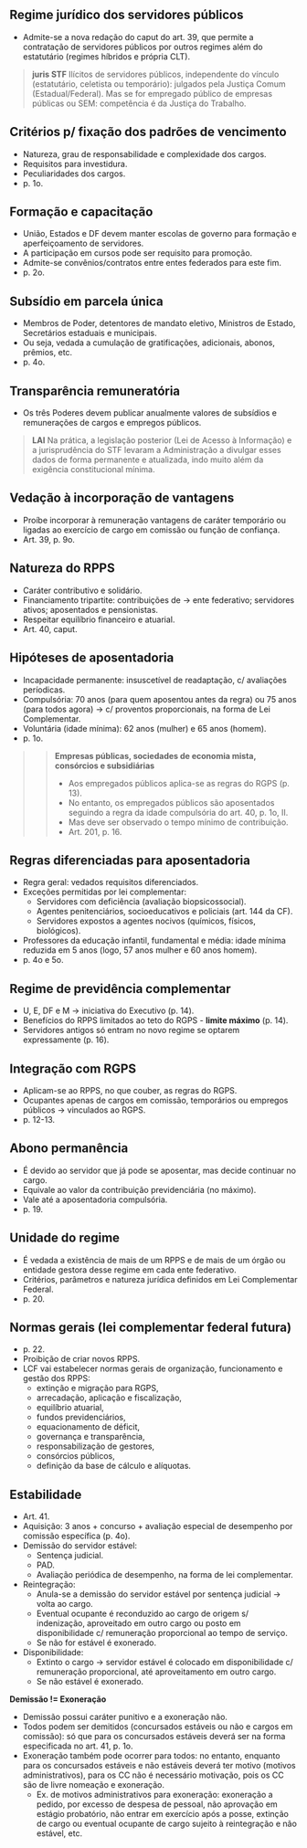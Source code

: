## Regime jurídico dos servidores públicos
- Admite-se a nova redação do caput do art. 39, que permite a contratação de servidores públicos por outros regimes além do estatutário (regimes híbridos e própria CLT).

> **juris STF**
> Ilícitos de servidores públicos, independente do vínculo (estatutário, celetista ou temporário): julgados pela Justiça Comum (Estadual/Federal).
> Mas se for empregado público de empresas públicas ou SEM: competência é da Justiça do Trabalho.

## Critérios p/ fixação dos padrões de vencimento
- Natureza, grau de responsabilidade e complexidade dos cargos.
- Requisitos para investidura.
- Peculiaridades dos cargos.
- p. 1o.

## Formação e capacitação 
- União, Estados e DF devem manter escolas de governo para formação e aperfeiçoamento de servidores.
- A participação em cursos pode ser requisito para promoção.
- Admite-se convênios/contratos entre entes federados para este fim.
- p. 2o.

## Subsídio em parcela única
- Membros de Poder, detentores de mandato eletivo, Ministros de Estado, Secretários estaduais e municipais.
- Ou seja, vedada a cumulação de gratificações, adicionais, abonos, prêmios, etc.
- p. 4o.

## Transparência remuneratória
- Os três Poderes devem publicar anualmente valores de subsídios e remunerações de cargos e empregos públicos.

> **LAI** 
> Na prática, a legislação posterior (Lei de Acesso à Informação) e a jurisprudência do STF levaram a Administração a divulgar esses dados de forma permanente e atualizada, indo muito além da exigência constitucional mínima.

## Vedação à incorporação de vantagens
- Proíbe incorporar à remuneração vantagens de caráter temporário ou ligadas ao exercício de cargo em comissão ou função de confiança.
- Art. 39, p. 9o.

## Natureza do RPPS
- Caráter contributivo e solidário.
- Financiamento tripartite: contribuições de -> ente federativo; servidores ativos; aposentados e pensionistas.
- Respeitar equilíbrio financeiro e atuarial.
- Art. 40, caput.

## Hipóteses de aposentadoria
- Incapacidade permanente: insuscetível de readaptação, c/ avaliações períodicas.
- Compulsória: 70 anos (para quem aposentou antes da regra) ou 75 anos (para todos agora) -> c/ proventos proporcionais, na forma de Lei Complementar.
- Voluntária (idade mínima): 62 anos (mulher) e 65 anos (homem).
- p. 1o.

>> **Empresas públicas, sociedades de economia mista, consórcios e subsidiárias**
>> - Aos empregados públicos aplica-se as regras do RGPS (p. 13).
>> - No entanto, os empregados públicos são aposentados seguindo a regra da idade compulsória do art. 40, p. 1o, II.
>> - Mas deve ser observado o tempo mínimo de contribuição.
>> - Art. 201, p. 16.

## Regras diferenciadas para aposentadoria
- Regra geral: vedados requisitos diferenciados.
- Exceções permitidas por lei complementar:
    - Servidores com deficiência (avaliação biopsicossocial).
    - Agentes penitenciários, socioeducativos e policiais (art. 144 da CF).
    - Servidores expostos a agentes nocivos (químicos, físicos, biológicos).
- Professores da educação infantil, fundamental e média: idade mínima reduzida em 5 anos (logo, 57 anos mulher e 60 anos homem).
- p. 4o e 5o.

## Regime de previdência complementar
- U, E, DF e M -> iniciativa do Executivo (p. 14).
- Benefícios do RPPS limitados ao teto do RGPS - **limite máximo** (p. 14).
- Servidores antigos só entram no novo regime se optarem expressamente (p. 16).

## Integração com RGPS
- Aplicam-se ao RPPS, no que couber, as regras do RGPS.
- Ocupantes apenas de cargos em comissão, temporários ou empregos públicos → vinculados ao RGPS.
- p. 12-13.

## Abono permanência
- É devido ao servidor que já pode se aposentar, mas decide continuar no cargo.
- Equivale ao valor da contribuição previdenciária (no máximo).
- Vale até a aposentadoria compulsória.
- p. 19.

## Unidade do regime
- É vedada a existência de mais de um RPPS e de mais de um órgão ou entidade gestora desse regime em cada ente federativo.
- Critérios, parâmetros e natureza jurídica definidos em Lei Complementar Federal. 
- p. 20. 

## Normas gerais (lei complementar federal futura)
- p. 22.
- Proibição de criar novos RPPS.
- LCF vai estabelecer normas gerais de organização, funcionamento e gestão dos RPPS:
    - extinção e migração para RGPS,
    - arrecadação, aplicação e fiscalização,
    - equilíbrio atuarial,
    - fundos previdenciários,
    - equacionamento de déficit,
    - governança e transparência,
    - responsabilização de gestores,
    - consórcios públicos,
    - definição da base de cálculo e alíquotas.


## Estabilidade
- Art. 41.
- Aquisição: 3 anos + concurso + avaliação especial de desempenho por comissão específica (p. 4o).
- Demissão do servidor estável: 
    - Sentença judicial.
    - PAD.
    - Avaliação periódica de desempenho, na forma de lei complementar.
- Reintegração: 
    - Anula-se a demissão do servidor estável por sentença judicial -> volta ao cargo.
    - Eventual ocupante é reconduzido ao cargo de origem s/ indenização, aproveitado em outro cargo ou posto em disponibilidade c/ remuneração proporcional ao tempo de serviço. 
    - Se não for estável é exonerado.
- Disponibilidade: 
    - Extinto o cargo -> servidor estável é colocado em disponibilidade c/ remuneração proporcional, até aproveitamento em outro cargo.
    - Se não estável é exonerado.

**Demissão != Exoneração**
- Demissão possui caráter punitivo e a exoneração não.
- Todos podem ser demitidos (concursados estáveis ou não e cargos em comissão): só que para os concursados estáveis deverá ser na forma especificada no art. 41, p. 1o.
- Exoneração também pode ocorrer para todos: no entanto, enquanto para os concursados estáveis e não estáveis deverá ter motivo (motivos administrativos), para os CC não é necessário motivação, pois os CC são de livre nomeação e exoneração.
    - Ex. de motivos administrativos para exoneração: exoneração a pedido, por excesso de despesa de pessoal, não aprovação em estágio probatório, não entrar em exercício após a posse, extinção de cargo ou eventual ocupante de cargo sujeito à reintegração e não estável, etc.
